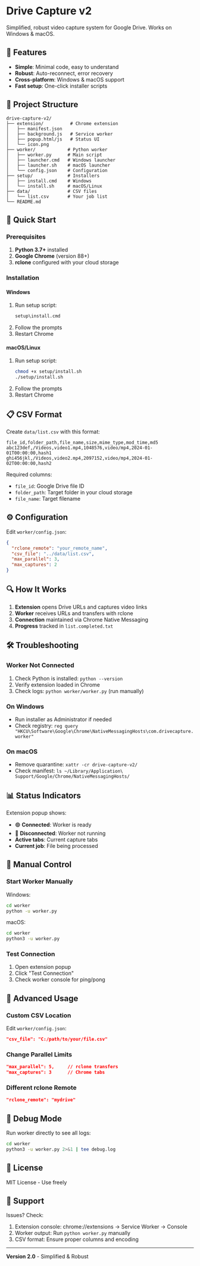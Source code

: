 # Drive Capture v2

Simplified, robust video capture system for Google Drive. Works on Windows & macOS.

## 🎯 Features

- **Simple**: Minimal code, easy to understand
- **Robust**: Auto-reconnect, error recovery
- **Cross-platform**: Windows & macOS support
- **Fast setup**: One-click installer scripts

## 📁 Project Structure

```
drive-capture-v2/
├── extension/          # Chrome extension
│   ├── manifest.json
│   ├── background.js   # Service worker
│   ├── popup.html/js   # Status UI
│   └── icon.png
├── worker/            # Python worker
│   ├── worker.py      # Main script
│   ├── launcher.cmd   # Windows launcher
│   ├── launcher.sh    # macOS launcher
│   └── config.json    # Configuration
├── setup/             # Installers
│   ├── install.cmd    # Windows
│   └── install.sh     # macOS/Linux
├── data/              # CSV files
│   └── list.csv       # Your job list
└── README.md
```

## 🚀 Quick Start

### Prerequisites

1. **Python 3.7+** installed
2. **Google Chrome** (version 88+)
3. **rclone** configured with your cloud storage

### Installation

#### Windows

1. Run setup script:
   ```cmd
   setup\install.cmd
   ```
2. Follow the prompts
3. Restart Chrome

#### macOS/Linux

1. Run setup script:
   ```bash
   chmod +x setup/install.sh
   ./setup/install.sh
   ```
2. Follow the prompts
3. Restart Chrome

## 📋 CSV Format

Create `data/list.csv` with this format:

```csv
file_id,folder_path,file_name,size,mime_type,mod_time,md5
abc123def,/Videos,video1.mp4,1048576,video/mp4,2024-01-01T00:00:00,hash1
ghi456jkl,/Videos,video2.mp4,2097152,video/mp4,2024-01-02T00:00:00,hash2
```

Required columns:
- `file_id`: Google Drive file ID
- `folder_path`: Target folder in your cloud storage
- `file_name`: Target filename

## ⚙️ Configuration

Edit `worker/config.json`:

```json
{
  "rclone_remote": "your_remote_name",
  "csv_file": "../data/list.csv",
  "max_parallel": 3,
  "max_captures": 2
}
```

## 🔍 How It Works

1. **Extension** opens Drive URLs and captures video links
2. **Worker** receives URLs and transfers with rclone
3. **Connection** maintained via Chrome Native Messaging
4. **Progress** tracked in `list.completed.txt`

## 🛠️ Troubleshooting

### Worker Not Connected

1. Check Python is installed: `python --version`
2. Verify extension loaded in Chrome
3. Check logs: `python worker/worker.py` (run manually)

### On Windows

- Run installer as Administrator if needed
- Check registry: `reg query "HKCU\Software\Google\Chrome\NativeMessagingHosts\com.drivecapture.worker"`

### On macOS

- Remove quarantine: `xattr -cr drive-capture-v2/`
- Check manifest: `ls ~/Library/Application\ Support/Google/Chrome/NativeMessagingHosts/`

## 📊 Status Indicators

Extension popup shows:
- 🟢 **Connected**: Worker is ready
- 🔴 **Disconnected**: Worker not running
- **Active tabs**: Current capture tabs
- **Current job**: File being processed

## 🔄 Manual Control

### Start Worker Manually

Windows:
```cmd
cd worker
python -u worker.py
```

macOS:
```bash
cd worker
python3 -u worker.py
```

### Test Connection

1. Open extension popup
2. Click "Test Connection"
3. Check worker console for ping/pong

## 📝 Advanced Usage

### Custom CSV Location

Edit `worker/config.json`:
```json
"csv_file": "C:/path/to/your/file.csv"
```

### Change Parallel Limits

```json
"max_parallel": 5,     // rclone transfers
"max_captures": 3      // Chrome tabs
```

### Different rclone Remote

```json
"rclone_remote": "mydrive"
```

## 🐛 Debug Mode

Run worker directly to see all logs:

```bash
cd worker
python3 -u worker.py 2>&1 | tee debug.log
```

## 📄 License

MIT License - Use freely

## 🤝 Support

Issues? Check:
1. Extension console: chrome://extensions → Service Worker → Console
2. Worker output: Run `python worker.py` manually
3. CSV format: Ensure proper columns and encoding

---

**Version 2.0** - Simplified & Robust
